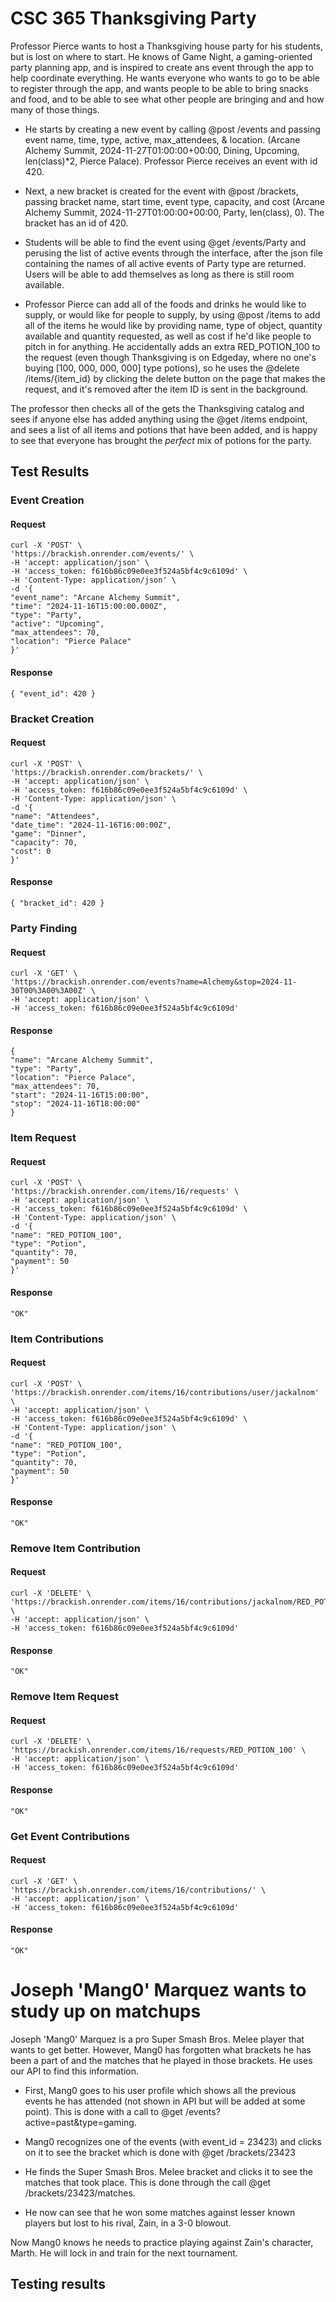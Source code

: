 # CSC 365 Thanksgiving Party
Professor Pierce wants to host a Thanksgiving house party for his students, but is lost on where to start. He knows of Game Night, a gaming-oriented party planning app, and is inspired to create ans event through the app to help coordinate everything. He wants everyone who wants to go to be able to register through the app, and wants people to be able to bring snacks and food, and to be able to see what other people are bringing and and how many of those things.

- He starts by creating a new event by calling @post /events and passing event name, time, type, active, max_attendees, & location. (Arcane Alchemy Summit, 2024-11-27T01:00:00+00:00, Dining, Upcoming, len(class)*2, Pierce Palace). Professor Pierce receives an event with id 420.

- Next, a new bracket is created for the event with @post /brackets, passing bracket name, start time, event type, capacity, and cost (Arcane Alchemy Summit, 2024-11-27T01:00:00+00:00, Party, len(class), 0). The bracket has an id of 420.

- Students will be able to find the event using @get /events/Party and perusing the list of active events through the interface, after the json file containing the names of all active events of Party type are returned. Users will be able to add themselves as long as there is still room available.

- Professor Pierce can add all of the foods and drinks he would like to supply, or would like for people to supply, by using @post /items to add all of the items he would like by providing name, type of object, quantity available and quantity requested, as well as cost if he'd like people to pitch in for anything. He accidentally adds an extra RED_POTION_100 to the request (even though Thanksgiving is on Edgeday, where no one's buying [100, 000, 000, 000] type potions), so he uses the @delete /items/{item_id} by clicking the delete button on the page that makes the request, and it's removed after the item ID is sent in the background.

The professor then checks all of the gets the Thanksgiving catalog and sees if anyone else has added anything using the @get /items endpoint, and sees a list of all items and potions that have been added, and is happy to see that everyone has brought the *perfect* mix of potions for the party.

## Test Results

### Event Creation

#### Request
```
curl -X 'POST' \
'https://brackish.onrender.com/events/' \
-H 'accept: application/json' \
-H 'access_token: f616b86c09e0ee3f524a5bf4c9c6109d' \
-H 'Content-Type: application/json' \
-d '{
"event_name": "Arcane Alchemy Summit",
"time": "2024-11-16T15:00:00.000Z",
"type": "Party",
"active": "Upcoming",
"max_attendees": 70,
"location": "Pierce Palace"
}'
```

#### Response
```
{ "event_id": 420 }
```

### Bracket Creation
#### Request
```
curl -X 'POST' \
'https://brackish.onrender.com/brackets/' \
-H 'accept: application/json' \
-H 'access_token: f616b86c09e0ee3f524a5bf4c9c6109d' \
-H 'Content-Type: application/json' \
-d '{
"name": "Attendees",
"date_time": "2024-11-16T16:00:00Z",
"game": "Dinner",
"capacity": 70,
"cost": 0
}'
```

#### Response
```
{ "bracket_id": 420 }
```

### Party Finding

#### Request
```
curl -X 'GET' \
'https://brackish.onrender.com/events?name=Alchemy&stop=2024-11-30T00%3A00%3A00Z' \
-H 'accept: application/json' \
-H 'access_token: f616b86c09e0ee3f524a5bf4c9c6109d'
```

#### Response
```
{
"name": "Arcane Alchemy Summit",
"type": "Party",
"location": "Pierce Palace",
"max_attendees": 70,
"start": "2024-11-16T15:00:00",
"stop": "2024-11-16T18:00:00"
}
```

### Item Request

#### Request
```
curl -X 'POST' \
'https://brackish.onrender.com/items/16/requests' \
-H 'accept: application/json' \
-H 'access_token: f616b86c09e0ee3f524a5bf4c9c6109d' \
-H 'Content-Type: application/json' \
-d '{
"name": "RED_POTION_100",
"type": "Potion",
"quantity": 70,
"payment": 50
}'
```

#### Response
```
"OK"
```

### Item Contributions

#### Request
```
curl -X 'POST' \
'https://brackish.onrender.com/items/16/contributions/user/jackalnom' \
-H 'accept: application/json' \
-H 'access_token: f616b86c09e0ee3f524a5bf4c9c6109d' \
-H 'Content-Type: application/json' \
-d '{
"name": "RED_POTION_100",
"type": "Potion",
"quantity": 70,
"payment": 50
}'
```

#### Response
```
"OK"
```

### Remove Item Contribution

#### Request
```
curl -X 'DELETE' \
'https://brackish.onrender.com/items/16/contributions/jackalnom/RED_POTION_100' \
-H 'accept: application/json' \
-H 'access_token: f616b86c09e0ee3f524a5bf4c9c6109d'
```

#### Response
```
"OK"
```

### Remove Item Request

#### Request
```
curl -X 'DELETE' \
'https://brackish.onrender.com/items/16/requests/RED_POTION_100' \
-H 'accept: application/json' \
-H 'access_token: f616b86c09e0ee3f524a5bf4c9c6109d'
```

#### Response
```
"OK"
```

### Get Event Contributions

#### Request
```
curl -X 'GET' \
'https://brackish.onrender.com/items/16/contributions/' \
-H 'accept: application/json' \
-H 'access_token: f616b86c09e0ee3f524a5bf4c9c6109d'
```

#### Response
```
"OK"
```


# Joseph 'Mang0' Marquez wants to study up on matchups

Joseph 'Mang0' Marquez is a pro Super Smash Bros. Melee player that wants to get better. However, Mang0 has forgotten what brackets he has been a part of and the matches that he played in those brackets. He uses our API to find this information.

- First, Mang0 goes to his user profile which shows all the previous events he has attended (not shown in API but will be added at some point). This is done with a call to @get /events?active=past&type=gaming.

- Mang0 recognizes one of the events (with event_id = 23423) and clicks on it to see the bracket which is done with @get /brackets/23423 

- He finds the Super Smash Bros. Melee bracket and clicks it to see the matches that took place. This is done through the call @get /brackets/23423/matches.

- He now can see that he won some matches against lesser known players but lost to his rival, Zain, in a 3-0 blowout. 

Now Mang0 knows he needs to practice playing against Zain's character, Marth. He will lock in and train for the next tournament. 


## Testing results

### 

###

###

###